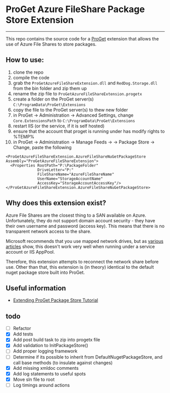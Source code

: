 # ProGet Azure FileShare Package Store Extension
---

This repo contains the source code for a [ProGet](http://inedo.com/proget) extension that allows the use of Azure File Shares to store packages.

## How to use:
1. clone the repo
2. compile the code
3. grab the `ProGetAzureFileShareExtension.dll` and `RedDog.Storage.dll` from the bin folder and zip them up
4. rename the zip file to `ProGetAzureFileShareExtension.progetx`
5. create a folder on the ProGet server(s) `C:\ProgramData\ProGet\Extensions`
6. copy the file to the ProGet server(s) to thew new folder
7. in ProGet -> Administration -> Advanced Settings, change `Core.ExtensionsPath` to `C:\ProgramData\ProGet\Extensions`
8. restart IIS (or the service, if it is self hosted)
9. ensure that the account that proget is running under has modify rights to %TEMP%
10. in ProGet -> Administration -> Manage Feeds -> <feed> -> Package Store -> Change, paste the following
```
<ProGetAzureFileShareExtension.AzureFileShareNuGetPackageStore Assembly="ProGetAzureFileShareExtension">
  <Properties RootPath="P:\PackageFolder"
              DriveLetter="P:"
              FileShareName="AzureFileShareName"
              UserName="StorageAccountName"
              AccessKey="StorageAccountAccessKey"/>
</ProGetAzureFileShareExtension.AzureFileShareNuGetPackageStore>
```

## Why does this extension exist?
Azure File Shares are the closest thing to a SAN available on Azure. Unfortunately, they do not support domain account security - they have their own username and password (access key). This means that there is no transparent network access to the share.

Microsoft recommends that you use mapped network drives, but as [various](http://blogs.msdn.com/b/windowsazurestorage/archive/2014/05/27/persisting-connections-to-microsoft-azure-files.aspx) [articles](http://fabriccontroller.net/blog/posts/using-the-azure-file-service-in-your-cloud-services-web-roles-and-worker-role/) show, this doesn't work very well when running under a service account or IIS AppPool.

Therefore, this extension attempts to reconnect the network share before use. Other than that, this extension is (in theory) identical to the default nuget package store built into ProGet.

## Useful information
* [Extending ProGet Package Store Tutorial](http://inedo.com/support/tutorials/extending-proget-package-store)

## todo
- [ ] Refactor
- [x] Add tests
- [x] Add post build task to zip into progetx file
- [x] Add validation to InitPackageStore()
- [ ] Add proper logging framework
- [ ] Determine if its possible to inherit from DefaultNugetPackageStore, and call base methods (to insulate against changes)
- [x] Add missing xmldoc comments
- [x] Add log statements to useful spots
- [x] Move sln file to root
- [ ] Log timings around actions
